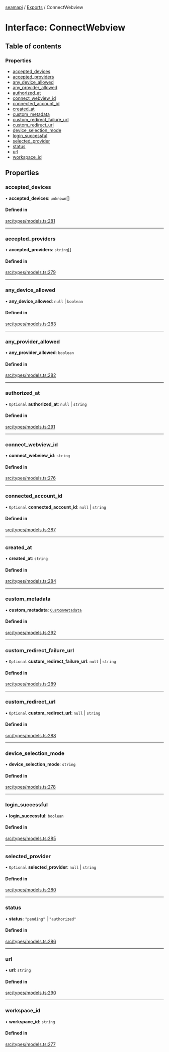 [seamapi](../README.md) / [Exports](../modules.md) / ConnectWebview

# Interface: ConnectWebview

## Table of contents

### Properties

- [accepted\_devices](ConnectWebview.md#accepted_devices)
- [accepted\_providers](ConnectWebview.md#accepted_providers)
- [any\_device\_allowed](ConnectWebview.md#any_device_allowed)
- [any\_provider\_allowed](ConnectWebview.md#any_provider_allowed)
- [authorized\_at](ConnectWebview.md#authorized_at)
- [connect\_webview\_id](ConnectWebview.md#connect_webview_id)
- [connected\_account\_id](ConnectWebview.md#connected_account_id)
- [created\_at](ConnectWebview.md#created_at)
- [custom\_metadata](ConnectWebview.md#custom_metadata)
- [custom\_redirect\_failure\_url](ConnectWebview.md#custom_redirect_failure_url)
- [custom\_redirect\_url](ConnectWebview.md#custom_redirect_url)
- [device\_selection\_mode](ConnectWebview.md#device_selection_mode)
- [login\_successful](ConnectWebview.md#login_successful)
- [selected\_provider](ConnectWebview.md#selected_provider)
- [status](ConnectWebview.md#status)
- [url](ConnectWebview.md#url)
- [workspace\_id](ConnectWebview.md#workspace_id)

## Properties

### accepted\_devices

• **accepted\_devices**: `unknown`[]

#### Defined in

[src/types/models.ts:281](https://github.com/seamapi/javascript/blob/main/src/types/models.ts#L281)

___

### accepted\_providers

• **accepted\_providers**: `string`[]

#### Defined in

[src/types/models.ts:279](https://github.com/seamapi/javascript/blob/main/src/types/models.ts#L279)

___

### any\_device\_allowed

• **any\_device\_allowed**: ``null`` \| `boolean`

#### Defined in

[src/types/models.ts:283](https://github.com/seamapi/javascript/blob/main/src/types/models.ts#L283)

___

### any\_provider\_allowed

• **any\_provider\_allowed**: `boolean`

#### Defined in

[src/types/models.ts:282](https://github.com/seamapi/javascript/blob/main/src/types/models.ts#L282)

___

### authorized\_at

• `Optional` **authorized\_at**: ``null`` \| `string`

#### Defined in

[src/types/models.ts:291](https://github.com/seamapi/javascript/blob/main/src/types/models.ts#L291)

___

### connect\_webview\_id

• **connect\_webview\_id**: `string`

#### Defined in

[src/types/models.ts:276](https://github.com/seamapi/javascript/blob/main/src/types/models.ts#L276)

___

### connected\_account\_id

• `Optional` **connected\_account\_id**: ``null`` \| `string`

#### Defined in

[src/types/models.ts:287](https://github.com/seamapi/javascript/blob/main/src/types/models.ts#L287)

___

### created\_at

• **created\_at**: `string`

#### Defined in

[src/types/models.ts:284](https://github.com/seamapi/javascript/blob/main/src/types/models.ts#L284)

___

### custom\_metadata

• **custom\_metadata**: [`CustomMetadata`](../modules.md#custommetadata)

#### Defined in

[src/types/models.ts:292](https://github.com/seamapi/javascript/blob/main/src/types/models.ts#L292)

___

### custom\_redirect\_failure\_url

• `Optional` **custom\_redirect\_failure\_url**: ``null`` \| `string`

#### Defined in

[src/types/models.ts:289](https://github.com/seamapi/javascript/blob/main/src/types/models.ts#L289)

___

### custom\_redirect\_url

• `Optional` **custom\_redirect\_url**: ``null`` \| `string`

#### Defined in

[src/types/models.ts:288](https://github.com/seamapi/javascript/blob/main/src/types/models.ts#L288)

___

### device\_selection\_mode

• **device\_selection\_mode**: `string`

#### Defined in

[src/types/models.ts:278](https://github.com/seamapi/javascript/blob/main/src/types/models.ts#L278)

___

### login\_successful

• **login\_successful**: `boolean`

#### Defined in

[src/types/models.ts:285](https://github.com/seamapi/javascript/blob/main/src/types/models.ts#L285)

___

### selected\_provider

• `Optional` **selected\_provider**: ``null`` \| `string`

#### Defined in

[src/types/models.ts:280](https://github.com/seamapi/javascript/blob/main/src/types/models.ts#L280)

___

### status

• **status**: ``"pending"`` \| ``"authorized"``

#### Defined in

[src/types/models.ts:286](https://github.com/seamapi/javascript/blob/main/src/types/models.ts#L286)

___

### url

• **url**: `string`

#### Defined in

[src/types/models.ts:290](https://github.com/seamapi/javascript/blob/main/src/types/models.ts#L290)

___

### workspace\_id

• **workspace\_id**: `string`

#### Defined in

[src/types/models.ts:277](https://github.com/seamapi/javascript/blob/main/src/types/models.ts#L277)
